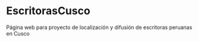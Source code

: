 # EscritorasCusco
Página web para proyecto de localización y difusión de escritoras peruanas en Cusco
